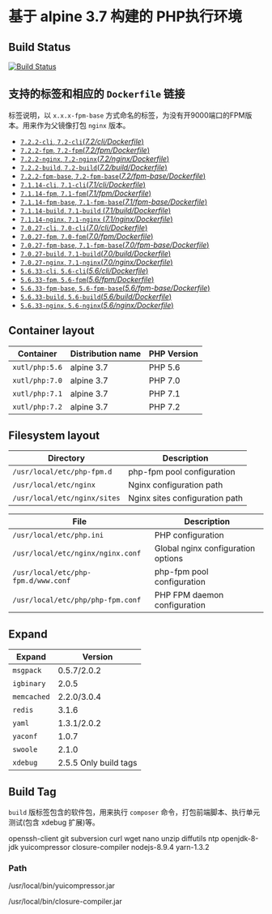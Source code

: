 # 基于 alpine 3.7 构建的 PHP执行环境

## Build Status

[![Build Status](https://travis-ci.org/xutongle/docker-php.svg?branch=master)](https://travis-ci.org/xutongle/docker-php) 

## 支持的标签和相应的 `Dockerfile` 链接

标签说明，以 `x.x.x-fpm-base` 方式命名的标签，为没有开9000端口的FPM版本。用来作为父镜像打包 `nginx` 版本。

-	[`7.2.2-cli`, `7.2-cli`(*7.2/cli/Dockerfile*)](https://github.com/xutongle/docker-php/blob/master/7.2/cli/Dockerfile)
-	[`7.2.2-fpm`, `7.2-fpm`(*7.2/fpm/Dockerfile*)](https://github.com/xutongle/docker-php/blob/master/7.2/fpm/Dockerfile)
-	[`7.2.2-nginx`, `7.2-nginx`(*7.2/nginx/Dockerfile*)](https://github.com/xutongle/docker-php/blob/master/7.2/nginx/Dockerfile)
-	[`7.2.2-build`, `7.2-build`(*7.2/build/Dockerfile*)](https://github.com/xutongle/docker-php/blob/master/7.2/build/Dockerfile)
-	[`7.2.2-fpm-base`, `7.2-fpm-base`(*7.2/fpm-base/Dockerfile*)](https://github.com/xutongle/docker-php/blob/master/7.2/fpm-base/Dockerfile)
-	[`7.1.14-cli`, `7.1-cli`(*7.1/cli/Dockerfile*)](https://github.com/xutongle/docker-php/blob/master/7.1/cli/Dockerfile)
-	[`7.1.14-fpm`, `7.1-fpm`(*7.1/fpm/Dockerfile*)](https://github.com/xutongle/docker-php/blob/master/7.1/fpm/Dockerfile)
-	[`7.1.14-fpm-base`, `7.1-fpm-base`(*7.1/fpm-base/Dockerfile*)](https://github.com/xutongle/docker-php/blob/master/7.1/fpm-base/Dockerfile)
-	[`7.1.14-build`, `7.1-build` (*7.1/build/Dockerfile*)](https://github.com/xutongle/docker-php/blob/master/7.1/fpm-base/Dockerfile)
-	[`7.1.14-nginx`, `7.1-nginx` (*7.1/nginx/Dockerfile*)](https://github.com/xutongle/docker-php/blob/master/7.1/fpm-base/Dockerfile)
-	[`7.0.27-cli`, `7.0-cli`(*7.0/cli/Dockerfile*)](https://github.com/xutongle/docker-php/blob/master/7.0/cli/Dockerfile)
-	[`7.0.27-fpm`, `7.0-fpm`(*7.0/fpm/Dockerfile*)](https://github.com/xutongle/docker-php/blob/master/7.0/fpm/Dockerfile)
-	[`7.0.27-fpm-base`, `7.1-fpm-base`(*7.0/fpm-base/Dockerfile*)](https://github.com/xutongle/docker-php/blob/master/7.0/fpm-base/Dockerfile)
-	[`7.0.27-build`, `7.1-build`(*7.0/build/Dockerfile*)](https://github.com/xutongle/docker-php/blob/master/7.0/build/Dockerfile)
-	[`7.0.27-nginx`, `7.1-nginx`(*7.0/nginx/Dockerfile*)](https://github.com/xutongle/docker-php/blob/master/7.0/nginx/Dockerfile)
-	[`5.6.33-cli`, `5.6-cli`(*5.6/cli/Dockerfile*)](https://github.com/xutongle/docker-php/blob/master/5.6/cli/Dockerfile)
-	[`5.6.33-fpm`, `5.6-fpm`(*5.6/fpm/Dockerfile*)](https://github.com/xutongle/docker-php/blob/master/5.6/fpm/Dockerfile)
-	[`5.6.33-fpm-base`, `5.6-fpm-base`(*5.6/fpm-base/Dockerfile*)](https://github.com/xutongle/docker-php/blob/master/5.6/fpm-base/Dockerfile)
-	[`5.6.33-build`, `5.6-build`(*5.6/build/Dockerfile*)](https://github.com/xutongle/docker-php/blob/master/5.6/build/Dockerfile)
-	[`5.6.33-nginx`, `5.6-nginx`(*5.6/nginx/Dockerfile*)](https://github.com/xutongle/docker-php/blob/master/5.6/nginx/Dockerfile)

## Container layout

Container                               | Distribution name        | PHP Version
--------------------------------------- | ------------------------ | --------------
`xutl/php:5.6`      | alpine 3.7             | PHP 5.6
`xutl/php:7.0`      | alpine 3.7             | PHP 7.0
`xutl/php:7.1`      | alpine 3.7             | PHP 7.1
`xutl/php:7.2`      | alpine 3.7             | PHP 7.2

## Filesystem layout

Directory                       | Description
------------------------------- | ------------------------------------------------------------------------------
`/usr/local/etc/php-fpm.d`       | php-fpm pool configuration
`/usr/local/etc/nginx`           | Nginx configuration path
`/usr/local/etc/nginx/sites`     | Nginx sites configuration path

File                                                | Description
--------------------------------------------------- | ------------------------------------------------------------------------------
`/usr/local/etc/php.ini`                          | PHP configuration
`/usr/local/etc/nginx/nginx.conf`                 | Global nginx configuration options
`/usr/local/etc/php-fpm.d/www.conf`               | php-fpm pool configuration
`/usr/local/etc/php/php-fpm.conf`             | PHP FPM daemon configuration

## Expand

Expand                                                | Version
--------------------------------------------------- | ------------------------------------------------------------------------------
`msgpack`                          | 0.5.7/2.0.2
`igbinary`                 | 2.0.5
`memcached`               | 2.2.0/3.0.4
`redis`             | 3.1.6
`yaml`             | 1.3.1/2.0.2
`yaconf`             | 1.0.7
`swoole`             | 2.1.0
`xdebug`             | 2.5.5 Only build tags

## Build Tag

`build` 版标签包含的软件包，用来执行 `composer` 命令，打包前端脚本、执行单元测试(包含 xdebug 扩展)等。 

openssh-client git subversion curl wget nano unzip diffutils ntp openjdk-8-jdk yuicompressor closure-compiler nodejs-8.9.4 yarn-1.3.2

### Path

/usr/local/bin/yuicompressor.jar

/usr/local/bin/closure-compiler.jar




